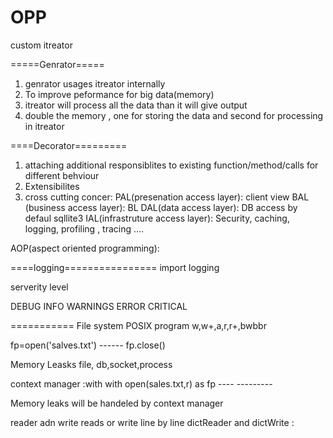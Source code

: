 OPP
===============
custom itreator 

=====Genrator=====
1. genrator usages itreator internally
2. To improve peformance for big data(memory)
3. itreator will process all the data than it will give output
4. double the memory , one for storing the data and second for processing in itreator

====Decorator=========
1. attaching additional responsiblites to existing function/method/calls for different behviour
2. Extensibilites
3. cross cutting concer:
PAL(presenation access layer): client view
BAL (business access layer): BL
DAL(data access layer): DB access by defaul sqllite3
IAL(infrastruture access layer): Security, caching, logging, profiling , tracing ....

AOP(aspect oriented programming): 

====logging================
import logging

serverity level

DEBUG
INFO
WARNINGS
ERROR
CRITICAL    

===========
File system
POSIX program
w,w+,a,r,r+,bwbbr

fp=open('salves.txt')
    ------
fp.close()

Memory Leasks file, db,socket,process

context manager :with
with open(sales.txt,r) as fp
    ----
    ---------

Memory leaks will be handeled by context manager    

reader adn write reads or write line by line
dictReader and dictWrite : 